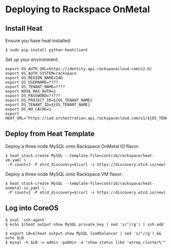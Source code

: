 Deploying to Rackspace OnMetal
==============================

Install Heat
------------

Ensure you have heat installed:

```console
$ sudo pip install python-heatclient
```

Set up your environment:

```console
export OS_AUTH_URL=https://identity.api.rackspacecloud.com/v2.0/
export OS_AUTH_SYSTEM=rackspace
export OS_REGION_NAME=IAD
export OS_USERNAME=????
export OS_TENANT_NAME=????
export NOVA_RAX_AUTH=1
export OS_PASSWORD=?????
export OS_PROJECT_ID=${OS_TENANT_NAME}
export OS_TENANT_ID=${OS_TENANT_NAME}
export OS_NO_CACHE=1
export HEAT_URL="https://iad.orchestration.api.rackspacecloud.com/v1/${OS_TENANT_ID}"

```

Deploy from Heat Template
-------------------------

Deploy a three node MySQL onto Rackspace OnMetal IO flavor:

```console
$ heat stack-create MySQL --template-file=contrib/rackspace/heat-vm.yaml \
 -P count=3 -P etcd_discovery=$(curl -s https://discovery.etcd.io/new)
```

Deploy a three node MySQL onto Rackspace VM flavor:

```console
$ heat stack-create MySQL --template-file=contrib/rackspace/heat-onmetal-io.yaml \
 -P count=3 -P etcd_discovery=$(curl -s https://discovery.etcd.io/new)
```

Log into CoreOS
---------------

```console
$ eval `ssh-agent`
$ echo $(heat output-show MySQL private_key | sed 's/"//g') | ssh-add -
$ export LB=$(heat output-show MySQL loadbalancer | sed 's/"//g') && echo $LB
$ mysql -h $LB -u admin -padmin -e "show status like 'wsrep_cluster%'"
```
